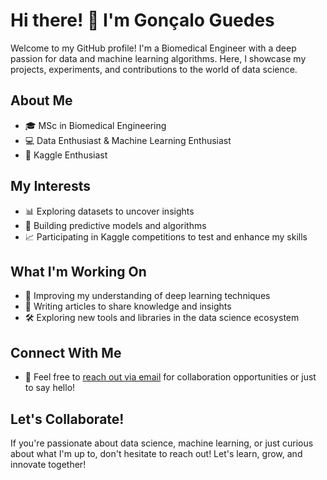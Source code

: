 # Hi there! 👋 I'm Gonçalo Guedes

Welcome to my GitHub profile! I'm a Biomedical Engineer with a deep passion for data and machine learning algorithms. Here, I showcase my projects, experiments, and contributions to the world of data science.

## About Me
- 🎓 MSc in Biomedical Engineering
- 💻 Data Enthusiast & Machine Learning Enthusiast
- 🌟 Kaggle Enthusiast

## My Interests
- 📊 Exploring datasets to uncover insights
- 🤖 Building predictive models and algorithms
- 📈 Participating in Kaggle competitions to test and enhance my skills

## What I'm Working On
- 🧠 Improving my understanding of deep learning techniques
- 📝 Writing articles to share knowledge and insights
- 🛠️ Exploring new tools and libraries in the data science ecosystem

## Connect With Me
- 📧 Feel free to [reach out via email](mailto:goncalo.manuelguedes@gmail.com) for collaboration opportunities or just to say hello!

## Let's Collaborate!
If you're passionate about data science, machine learning, or just curious about what I'm up to, don't hesitate to reach out! Let's learn, grow, and innovate together!

